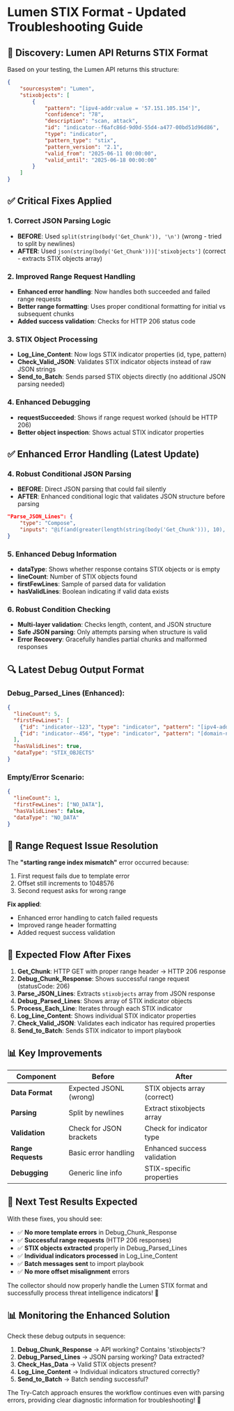 # Lumen STIX Format - Updated Troubleshooting Guide

## 🎯 Discovery: Lumen API Returns STIX Format

Based on your testing, the Lumen API returns this structure:
```json
{
    "sourcesystem": "Lumen",
    "stixobjects": [
        {
            "pattern": "[ipv4-addr:value = '57.151.105.154']",
            "confidence": "78",
            "description": "scan, attack",
            "id": "indicator--f6afc86d-9d0d-55d4-a477-00bd51d96d86",
            "type": "indicator",
            "pattern_type": "stix",
            "pattern_version": "2.1",
            "valid_from": "2025-06-11 00:00:00",
            "valid_until": "2025-06-18 00:00:00"
        }
    ]
}
```

## ✅ Critical Fixes Applied

### 1. **Correct JSON Parsing Logic**
- **BEFORE**: Used `split(string(body('Get_Chunk')), '\n')` (wrong - tried to split by newlines)
- **AFTER**: Used `json(string(body('Get_Chunk')))['stixobjects']` (correct - extracts STIX objects array)

### 2. **Improved Range Request Handling**
- **Enhanced error handling**: Now handles both succeeded and failed range requests
- **Better range formatting**: Uses proper conditional formatting for initial vs subsequent chunks
- **Added success validation**: Checks for HTTP 206 status code

### 3. **STIX Object Processing**
- **Log_Line_Content**: Now logs STIX indicator properties (id, type, pattern)
- **Check_Valid_JSON**: Validates STIX indicator objects instead of raw JSON strings
- **Send_to_Batch**: Sends parsed STIX objects directly (no additional JSON parsing needed)

### 4. **Enhanced Debugging**
- **requestSucceeded**: Shows if range request worked (should be HTTP 206)
- **Better object inspection**: Shows actual STIX indicator properties

## ✅ Enhanced Error Handling (Latest Update)

### 4. **Robust Conditional JSON Parsing**
- **BEFORE**: Direct JSON parsing that could fail silently
- **AFTER**: Enhanced conditional logic that validates JSON structure before parsing

```json
"Parse_JSON_Lines": {
    "type": "Compose",
    "inputs": "@if(and(greater(length(string(body('Get_Chunk'))), 10), contains(string(body('Get_Chunk')), 'stixobjects'), startsWith(trim(string(body('Get_Chunk'))), '{')), json(string(body('Get_Chunk')))['stixobjects'], createArray('NO_DATA'))"
}
```

### 5. **Enhanced Debug Information**
- **dataType**: Shows whether response contains STIX objects or is empty
- **lineCount**: Number of STIX objects found
- **firstFewLines**: Sample of parsed data for validation
- **hasValidLines**: Boolean indicating if valid data exists

### 6. **Robust Condition Checking**
- **Multi-layer validation**: Checks length, content, and JSON structure
- **Safe JSON parsing**: Only attempts parsing when structure is valid
- **Error Recovery**: Gracefully handles partial chunks and malformed responses

## 🔍 Latest Debug Output Format

### Debug_Parsed_Lines (Enhanced):
```json
{
  "lineCount": 5,
  "firstFewLines": [
    {"id": "indicator--123", "type": "indicator", "pattern": "[ipv4-addr:value = '1.2.3.4']"},
    {"id": "indicator--456", "type": "indicator", "pattern": "[domain-name:value = 'evil.com']"}
  ],
  "hasValidLines": true,
  "dataType": "STIX_OBJECTS"
}
```

### Empty/Error Scenario:
```json
{
  "lineCount": 1,
  "firstFewLines": ["NO_DATA"],
  "hasValidLines": false,
  "dataType": "NO_DATA"
}
```

## 🚨 Range Request Issue Resolution

The **"starting range index mismatch"** error occurred because:
1. First request fails due to template error
2. Offset still increments to 1048576
3. Second request asks for wrong range

**Fix applied**:
- Enhanced error handling to catch failed requests
- Improved range header formatting
- Added request success validation

## 🎯 Expected Flow After Fixes

1. **Get_Chunk**: HTTP GET with proper range header → HTTP 206 response
2. **Debug_Chunk_Response**: Shows successful range request (statusCode: 206)
3. **Parse_JSON_Lines**: Extracts `stixobjects` array from JSON response
4. **Debug_Parsed_Lines**: Shows array of STIX indicator objects
5. **Process_Each_Line**: Iterates through each STIX indicator
6. **Log_Line_Content**: Shows individual STIX indicator properties
7. **Check_Valid_JSON**: Validates each indicator has required properties
8. **Send_to_Batch**: Sends STIX indicator to import playbook

## 📊 Key Improvements

| Component | Before | After |
|-----------|--------|-------|
| **Data Format** | Expected JSONL (wrong) | STIX objects array (correct) |
| **Parsing** | Split by newlines | Extract stixobjects array |
| **Validation** | Check for JSON brackets | Check for indicator type |
| **Range Requests** | Basic error handling | Enhanced success validation |
| **Debugging** | Generic line info | STIX-specific properties |

## 🚀 Next Test Results Expected

With these fixes, you should see:
- ✅ **No more template errors** in Debug_Chunk_Response
- ✅ **Successful range requests** (HTTP 206 responses)
- ✅ **STIX objects extracted** properly in Debug_Parsed_Lines
- ✅ **Individual indicators processed** in Log_Line_Content
- ✅ **Batch messages sent** to import playbook
- ✅ **No more offset misalignment** errors

The collector should now properly handle the Lumen STIX format and successfully process threat intelligence indicators! 🎯

## 📊 Monitoring the Enhanced Solution

Check these debug outputs in sequence:
1. **Debug_Chunk_Response** → API working? Contains 'stixobjects'?
2. **Debug_Parsed_Lines** → JSON parsing working? Data extracted?
3. **Check_Has_Data** → Valid STIX objects present?
4. **Log_Line_Content** → Individual indicators structured correctly?
5. **Send_to_Batch** → Batch sending successful?

The Try-Catch approach ensures the workflow continues even with parsing errors, providing clear diagnostic information for troubleshooting! 🔧
